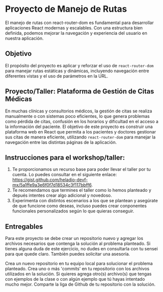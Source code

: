# Proyecto de Manejo de Rutas

El manejo de rutas con react-router-dom es fundamental para desarrollar aplicaciones React modernas y escalables. Con una estructura bien definida, podemos mejorar la navegación y experiencia del usuario en nuestra aplicación.

## Objetivo

El propósito del proyecto es aplicar y reforzar el uso de `react-router-dom` para manejar rutas estáticas y dinámicas, incluyendo navegación entre diferentes vistas y el uso de parámetros en la URL.

## Proyecto/Taller: Plataforma de Gestión de Citas Médicas

En muchas clínicas y consultorios médicos, la gestión de citas se realiza manualmente o con sistemas poco eficientes, lo que genera problemas como pérdida de citas, confusión en los horarios y dificultad en el acceso a la información del paciente. El objetivo de este proyecto es construir una plataforma web en React que permita a los pacientes y doctores gestionar sus citas de manera eficiente, utilizando `react-router-dom` para manejar la navegación entre las distintas páginas de la aplicación.

## Instrucciones para el workshop/taller:

1. Te proporcionamos un recurso base para poder llevar el taller por tu cuenta. Lo puedes consultar en el siguiente enlace: https://gist.github.com/heladio-devf-mx/5a1ffe9a3e6f0f7d18534c3f117bbff6.
2. Te recomendamos que termines el taller como lo hemos planteado y depués intentes crear algo adicional y novedoso.
3. Experimenta con distintos escenarios a los que se plantean y asegúrate de que funcione como deseas, incluso puedes crear conponentes funcionales personalizados según lo que quieras conseguir.

## Entregables

Para este proyecto se debe crear un repositorio nuevo y agregar los archivos necesarios que contenga la solución al problema planteado. Si tienes alguna duda de este ejercicio, no dudes en consultarla con tu sensei para que quede claro. También puedes solicitar una asesoría.

Crea un nuevo repositorio en tu equipo local para solucionar el problema planteado.
Crea uno o más 'commits' en tu repositorio con los archivos utilizados en la solución.
Si quieres agrega otro(s) archivo(s) que tengas con ejemplos de la clase o con algún ejemplo que tú hayas intentado mucho mejor.
Comparte la liga de Github de tu repositorio con la solución.